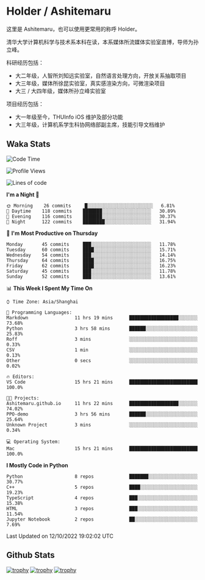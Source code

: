 # Holder / Ashitemaru

这里是 Ashitemaru，也可以使用更常用的称呼 Holder。

清华大学计算机科学与技术系本科在读，本系媒体所流媒体实验室直博，导师为孙立峰。

科研经历包括：

- 大二年级，人智所刘知远实验室，自然语言处理方向，开放关系抽取项目
- 大三年级，媒体所徐昆实验室，真实感渲染方向，可微渲染项目
- 大三 / 大四年级，媒体所孙立峰实验室

项目经历包括：

- 大一年级至今，THUInfo iOS 维护及部分功能
- 大三年级，计算机系学生科协网络部副主席，技能引导文档维护

## Waka Stats

<!--START_SECTION:waka-->
![Code Time](http://img.shields.io/badge/Code%20Time-47%20hrs%2024%20mins-blue)

![Profile Views](http://img.shields.io/badge/Profile%20Views-3-blue)

![Lines of code](https://img.shields.io/badge/From%20Hello%20World%20I%27ve%20Written-318%20Thousand%20lines%20of%20code-blue)

**I'm a Night 🦉** 

```text
🌞 Morning    26 commits     █░░░░░░░░░░░░░░░░░░░░░░░░   6.81% 
🌆 Daytime    118 commits    ███████░░░░░░░░░░░░░░░░░░   30.89% 
🌃 Evening    116 commits    ███████░░░░░░░░░░░░░░░░░░   30.37% 
🌙 Night      122 commits    ████████░░░░░░░░░░░░░░░░░   31.94%

```
📅 **I'm Most Productive on Thursday** 

```text
Monday       45 commits     ███░░░░░░░░░░░░░░░░░░░░░░   11.78% 
Tuesday      60 commits     ████░░░░░░░░░░░░░░░░░░░░░   15.71% 
Wednesday    54 commits     ███░░░░░░░░░░░░░░░░░░░░░░   14.14% 
Thursday     64 commits     ████░░░░░░░░░░░░░░░░░░░░░   16.75% 
Friday       62 commits     ████░░░░░░░░░░░░░░░░░░░░░   16.23% 
Saturday     45 commits     ███░░░░░░░░░░░░░░░░░░░░░░   11.78% 
Sunday       52 commits     ███░░░░░░░░░░░░░░░░░░░░░░   13.61%

```


📊 **This Week I Spent My Time On** 

```text
⌚︎ Time Zone: Asia/Shanghai

💬 Programming Languages: 
Markdown                 11 hrs 19 mins      ██████████████████░░░░░░░   73.68% 
Python                   3 hrs 58 mins       ██████░░░░░░░░░░░░░░░░░░░   25.83% 
Roff                     3 mins              ░░░░░░░░░░░░░░░░░░░░░░░░░   0.33% 
CSV                      1 min               ░░░░░░░░░░░░░░░░░░░░░░░░░   0.13% 
Other                    0 secs              ░░░░░░░░░░░░░░░░░░░░░░░░░   0.02%

🔥 Editors: 
VS Code                  15 hrs 21 mins      █████████████████████████   100.0%

🐱‍💻 Projects: 
Ashitemaru.github.io     11 hrs 22 mins      ██████████████████░░░░░░░   74.02% 
PPO-demo                 3 hrs 56 mins       ██████░░░░░░░░░░░░░░░░░░░   25.64% 
Unknown Project          3 mins              ░░░░░░░░░░░░░░░░░░░░░░░░░   0.34%

💻 Operating System: 
Mac                      15 hrs 21 mins      █████████████████████████   100.0%

```

**I Mostly Code in Python** 

```text
Python                   8 repos             ███████░░░░░░░░░░░░░░░░░░   30.77% 
C++                      5 repos             ████░░░░░░░░░░░░░░░░░░░░░   19.23% 
TypeScript               4 repos             ███░░░░░░░░░░░░░░░░░░░░░░   15.38% 
HTML                     3 repos             ███░░░░░░░░░░░░░░░░░░░░░░   11.54% 
Jupyter Notebook         2 repos             ██░░░░░░░░░░░░░░░░░░░░░░░   7.69%

```



 Last Updated on 12/10/2022 19:02:02 UTC
<!--END_SECTION:waka-->

## Github Stats

[![trophy](https://github-profile-trophy.vercel.app/?username=Ashitemaru&column=7)](https://github.com/Ashitemaru)
[![trophy](https://github-readme-stats.vercel.app/api?username=Ashitemaru&show_icons=true&include_all_commits=true)](https://github.com/Ashitemaru)
[![trophy](https://github-readme-stats.vercel.app/api/top-langs/?username=Ashitemaru&layout=compact)](https://github.com/Ashitemaru)

<!--
**Ashitemaru/Ashitemaru** is a ✨ _special_ ✨ repository because its `README.md` (this file) appears on your GitHub profile.

Here are some ideas to get you started:

- 🔭 I’m currently working on ...
- 🌱 I’m currently learning ...
- 👯 I’m looking to collaborate on ...
- 🤔 I’m looking for help with ...
- 💬 Ask me about ...
- 📫 How to reach me: ...
- 😄 Pronouns: ...
- ⚡ Fun fact: ...
-->
